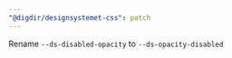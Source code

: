 ```yaml
---
"@digdir/designsystemet-css": patch
---
```


Rename `--ds-disabled-opacity` to `--ds-opacity-disabled`
